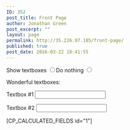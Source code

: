```yaml
---
ID: 352
post_title: Front Page
author: Jonathan Green
post_excerpt: ""
layout: page
permalink: http://35.226.97.185/front-page/
published: true
post_date: 2016-03-22 18:41:55
---
```

<!-- wp:html -->
<script>jQuery(document).ready(function () {
    jQuery(".text").hide();
    jQuery("#r1").click(function () {
        jQuery(".text").show();
    });
    jQuery("#r2").click(function () {
        jQuery(".text").hide();
    });
});
	</script>
<p>Show textboxes
<input type="radio" name="radio1" id="r1" value="Show" onclick="getResults()">Do nothing
    <input type="radio" name="radio1" id="r2" value="Nothing">
</p>Wonderful textboxes:
<div class="text">
    <p>Textbox #1
        <input type="text" name="text1" id="text1" maxlength="30">
    </p>
</div>
<div class="text">
    <p>Textbox #2
        <input type="text" name="text2" id="text2" maxlength="30">
    </p>
</div>
[CP_CALCULATED_FIELDS id="1"]
<!-- /wp:html -->